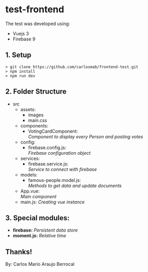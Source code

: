 # test-frontend


The test was developed using: 
- Vuejs 3
- Firebase 9


## 1. Setup

    > git clone https://github.com/carlosmab/frontend-test.git
    > npm install
    > npm run dev


## 2. Folder Structure

- src   
    - assets: 
        - images
        - main.css
    - components: 
        - VotingCardComponent: \
            _Component to display every Person and posting votes_
    - config: 
        - firebase.config.js: \
            _Firebase configuration object_ 
    - services: 
        - firebase.service.js: \
            _Service to connect with firebase_  
    - models: 
        - famous-people.model.js: \
            _Methods to get data and update documents_
    - App.vue: \
        _Main component_
    - main.js: 
        _Creating vue instance_ 

## 3. Special modules:
- **firebase:** _Persistent data store_
- **moment.js:** _Relative time_

## Thanks!

By: Carlos Mario Araujo Berrocal